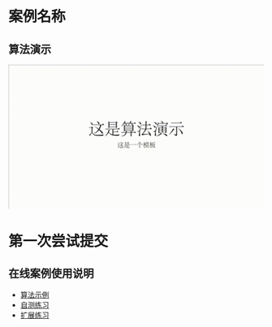 # 案例名称

## 算法演示

![算法演示动画](2_算法演示/demo.gif)

# 第一次尝试提交

## 在线案例使用说明

- [算法示例](1_算法示例/README.md)
- [自测练习](3_自测练习/README.md)
- [扩展练习](4_扩展练习/README.md)
